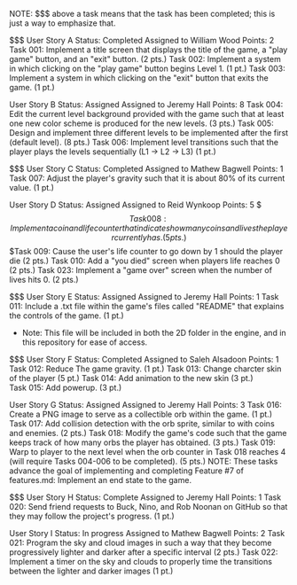 NOTE: $$$ above a task means that the task has been completed; this is just a way to emphasize that.

$$$
User Story A
Status: Completed
Assigned to William Wood
Points: 2
Task 001: Implement a title screen that displays the title of the game, a "play game" button, and an "exit" button. (2 pts.)
Task 002: Implement a system in which clicking on the "play game" button begins Level 1. (1 pt.)
Task 003: Implement a system in which clicking on the "exit" button that exits the game. (1 pt.)

User Story B
Status: Assigned
Assigned to Jeremy Hall
Points: 8
Task 004: Edit the current level background provided with the game such that at least one new color scheme is produced for the new levels. (3 pts.)
Task 005: Design and implement three different levels to be implemented after the first (default level). (8 pts.)
Task 006: Implement level transitions such that the player plays the levels sequentially (L1 -> L2 -> L3) (1 pt.)

$$$
User Story C
Status: Completed
Assigned to Mathew Bagwell
Points: 1
Task 007: Adjust the player's gravity such that it is about 80% of its current value. (1 pt.)

User Story D
Status: Assigned
Assigned to Reid Wynkoop
Points: 5
$$$ Task 008: Implement a coin and life counter that indicates how many coins and lives the player currently has. (5 pts.)
$$$Task 009: Cause the user's life counter to go down by 1 should the player die (2 pts.)
Task 010: Add a "you died" screen when players life reaches 0 (2 pts.)
Task 023: Implement a "game over" screen when the number of lives hits 0. (2 pts.)

$$$
User Story E
Status: Assigned
Assigned to Jeremy Hall
Points: 1
Task 011: Include a .txt file within the game's files called "README" that explains the controls of the game. (1 pt.)
  * Note: This file will be included in both the 2D folder in the engine, and in this repository for ease of access.

$$$
User Story F
Status: Completed
Assigned to Saleh Alsadoon
Points: 1
Task 012: Reduce The game gravity. (1 pt.)
Task 013: Change charcter skin of the player (5 pt.)
Task 014: Add animation to the new skin (3 pt.)  
Task 015: Add powerup. (3 pt.)  

User Story G
Status: Assigned
Assigned to Jeremy Hall
Points: 3
Task 016: Create a PNG image to serve as a collectible orb within the game. (1 pt.)
Task 017: Add collision detection with the orb sprite, similar to with coins and enemies. (2 pts.)
Task 018: Modify the game's code such that the game keeps track of how many orbs the player has obtained. (3 pts.)
Task 019: Warp to player to the next level when the orb counter in Task 018 reaches 4 (will require Tasks 004-006 to be completed). (5 pts.)
NOTE: These tasks advance the goal of implementing and completing Feature #7 of features.md: Implement an end state to the game.

$$$
User Story H
Status: Complete
Assigned to Jeremy Hall
Points: 1
Task 020: Send friend requests to Buck, Nino, and Rob Noonan on GitHub so that they may follow the project's progress. (1 pt.)

User Story I
Status: In progress
Assigned to Mathew Bagwell
Points: 2
Task 021: Program the sky and cloud images in such a way that they become progressively lighter and darker after a specific interval (2 pts.)
Task 022: Implement a timer on the sky and clouds to properly time the transitions between the lighter and darker images (1 pt.)
